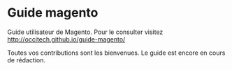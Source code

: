Guide magento
=============

Guide utilisateur de Magento.
Pour le consulter visitez http://occitech.github.io/guide-magento/

Toutes vos contributions sont les bienvenues. Le guide est encore en cours de rédaction.
